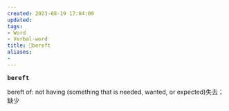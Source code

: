 ```yaml
---
created: 2023-08-19 17:04:09
updated: 
tags: 
- Word
- Verbal-word
title: 🚩bereft
aliases:
- 
---
```


<pre><strong>bereft</strong></pre>
bereft of: not having (something that is needed, wanted, or expected)失去；缺少